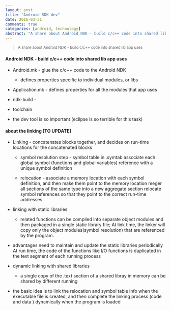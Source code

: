 ```yaml
---
layout: post
title: "Android SDK dev"
date: 2016-03-31
comments: true
categories: [android, technology]
abstract: "A share about Android NDK - build c/c++ code into shared lib app uses"
---
```


><small> A share about Android NDK - build c/c++ code into shared lib app uses </small>

#### Android NDK  - build c/c++ code into shared lib app uses
  
*  Android.mk - glue the c/c++ code to the Android NDK
    - defines properties specific to individual modules, or libs

*  Application.mk  - defines properties for all the modules that app uses

*  ndk-build -

*  toolchain

*  the dev tool is so important (eclipse is so terrible for this task)

#### about the linking [TO UPDATE]
* Linking - concatenates blocks together, and decides on run-time locations for the concatenated blocks 
    - symbol resolution step - symbol table in .symtab associate each global symbol (functions and global variables) reference with a unique symbol definition

    - relocation - associate a memory location with each symbol definition, and then make them point to the memory location meger all sections of the same type into a new aggregate section relocate symbol references so that they point to the correct run-time addresses


* linking with static libraries 
    - related functions can be compiled into separate object modules and then packaged in a single static library file; At link time, the linker will copy only the object modules(symbol resolution) that are referenced by the program.

* advantages
need to maintain and update the static libraries periodically  
At run time, the code of the functions like I/O functions is duplicated in the text segment of each running process


* dynamic linking with shared libraries 
    - a single copy of the .text section of a shared libray in memory can be shared by different running

* the basic idea is to link the relocation and symbol table info when the executable file is created, and then complete the linking process (code and data ) dynamically when the program is loaded

